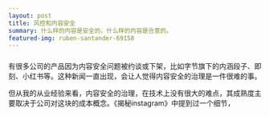 ```yaml
---
layout: post
title: 风控和内容安全
summary: 什么样的内容是安全的，什么样的内容是合意的。
featured-img: ruben-santander-69158
---
```


### 

有很多公司的产品因为内容安全问题被约谈或下架，比如字节旗下的内涵段子、即刻、小红书等。这种新闻一直出现，会让人觉得内容安全的治理是一件很难的事。

但从我的从业经验来看，内容安全的治理，在技术上没有很大的难点，其成熟度主要取决于公司对这块的成本概念。《揭秘instagram》中提到过一个细节，